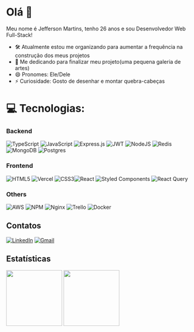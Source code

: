 # Olá 👋
  
Meu nome é Jefferson Martins, tenho 26 anos e sou Desenvolvedor Web Full-Stack!

- 🛠️ Atualmente estou me organizando para aumentar a frequência na construção dos meus projetos
- 🌱 Me dedicando para finalizar meu projeto(uma pequena galeria de artes)
- 😄 Pronomes: Ele/Dele
- ⚡ Curiosidade: Gosto de desenhar e montar quebra-cabeças

# 💻 Tecnologias:
### Backend
![TypeScript](https://img.shields.io/badge/typescript-%23007ACC.svg?style=for-the-badge&logo=typescript&logoColor=white) ![JavaScript](https://img.shields.io/badge/javascript-%23323330.svg?style=for-the-badge&logo=javascript&logoColor=%23F7DF1E)  ![Express.js](https://img.shields.io/badge/express.js-%23404d59.svg?style=for-the-badge&logo=express&logoColor=%2361DAFB) ![JWT](https://img.shields.io/badge/JWT-black?style=for-the-badge&logo=JSON%20web%20tokens) ![NodeJS](https://img.shields.io/badge/node.js-6DA55F?style=for-the-badge&logo=node.js&logoColor=white) ![Redis](https://img.shields.io/badge/redis-%23DD0031.svg?style=for-the-badge&logo=redis&logoColor=white) ![MongoDB](https://img.shields.io/badge/MongoDB-%234ea94b.svg?style=for-the-badge&logo=mongodb&logoColor=white) ![Postgres](https://img.shields.io/badge/postgres-%23316192.svg?style=for-the-badge&logo=postgresql&logoColor=white)

### Frontend
![HTML5](https://img.shields.io/badge/html5-%23E34F26.svg?style=for-the-badge&logo=html5&logoColor=white) ![Vercel](https://img.shields.io/badge/vercel-%23000000.svg?style=for-the-badge&logo=vercel&logoColor=white) ![CSS3](https://img.shields.io/badge/css3-%231572B6.svg?style=for-the-badge&logo=css3&logoColor=white)![React](https://img.shields.io/badge/react-%2320232a.svg?style=for-the-badge&logo=react&logoColor=%2361DAFB) ![Styled Components](https://img.shields.io/badge/styled--components-DB7093?style=for-the-badge&logo=styled-components&logoColor=white) ![React Query](https://img.shields.io/badge/-React%20Query-FF4154?style=for-the-badge&logo=react%20query&logoColor=white)

### Others
![AWS](https://img.shields.io/badge/AWS-%23FF9900.svg?style=for-the-badge&logo=amazon-aws&logoColor=white)   ![NPM](https://img.shields.io/badge/NPM-%23000000.svg?style=for-the-badge&logo=npm&logoColor=white)   ![Nginx](https://img.shields.io/badge/nginx-%23009639.svg?style=for-the-badge&logo=nginx&logoColor=white) ![Trello](https://img.shields.io/badge/Trello-%23026AA7.svg?style=for-the-badge&logo=Trello&logoColor=white)  ![Docker](https://img.shields.io/badge/docker-%230db7ed.svg?style=for-the-badge&logo=docker&logoColor=white)

## Contatos
[![LinkedIn](https://img.shields.io/badge/linkedin-%230077B5.svg?style=for-the-badge&logo=linkedin&logoColor=white)](https://www.linkedin.com/in/jefferson-silva-martins/) [![Gmail](https://img.shields.io/badge/Gmail-D14836?style=for-the-badge&logo=gmail&logoColor=white)](mailto:jeffersonmartins.jef@gmail.com)

## Estatísticas
<div>
  <img height="150em" src="https://github-readme-stats.vercel.app/api?username=JeffM4r&show_icons=true&theme=tokyonight" />
  <img height="150em" src="https://github-readme-stats.vercel.app/api/top-langs/?username=JeffM4r&layout=compact&theme=tokyonight" />
</div>
